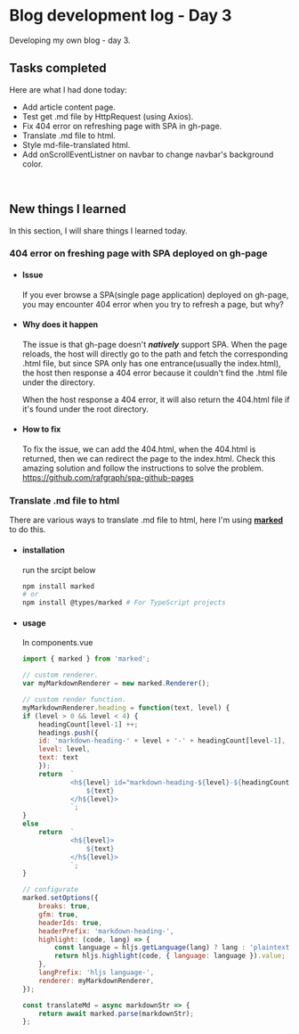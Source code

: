 # Blog development log - Day 3
Developing my own blog - day 3.

## Tasks completed
Here are what I had done today:
* Add article content page.
* Test get .md file by HttpRequest (using Axios).
* Fix 404 error on refreshing page with SPA in gh-page.
* Translate .md file to html.
* Style md-file-translated html.
* Add onScrollEventListner on navbar to change navbar's background color.
<br>

## New things I learned
In this section, I will share things I learned today.
### 404 error on freshing page with SPA deployed on gh-page
* #### Issue
    If you ever browse a SPA(single page application) deployed on gh-page, you may encounter 404 error when you try to refresh a page, but why?

* #### Why does it happen
    The issue is that gh-page doesn't ***natively*** support SPA. When the page reloads, the host will directly go to the path and fetch the corresponding .html file, but since SPA only has one entrance(usually the index.html), the host then response a 404 error because it couldn't find the .html file under the directory.

    When the host response a 404 error, it will also return the 404.html file if it's found under the root directory.


* #### How to fix
    To fix the issue, we can add the 404.html, when the 404.html is returned, then we can redirect the page to the index.html.
    Check this amazing solution and follow the instructions to solve the problem.
    https://github.com/rafgraph/spa-github-pages

### Translate .md file to html
There are various ways to translate .md file to html, here I'm using [**marked**](https://marked.js.org/) to do this.
* #### installation
    run the srcipt below
    ```sh
    npm install marked
    # or
    npm install @types/marked # For TypeScript projects
    ```
* #### usage
    In components.vue
    ```js
    import { marked } from 'marked';

    // custom renderer.
    var myMarkdownRenderer = new marked.Renderer();

    // custom render function.
    myMarkdownRenderer.heading = function(text, level) {
    if (level > 0 && level < 4) {
        headingCount[level-1] ++;
        headings.push({
        id: 'markdown-heading-' + level + '-' + headingCount[level-1],
        level: level,
        text: text
        });
        return  `
                <h${level} id="markdown-heading-${level}-${headingCount[level-1]}" class='markdown-anchor'>
                    ${text}
                </h${level}>
                `;
    }
    else
        return  `
                <h${level}>
                    ${text}
                </h${level}>
                `;
    }

    // configurate
    marked.setOptions({
        breaks: true,
        gfm: true,
        headerIds: true,
        headerPrefix: 'markdown-heading-',
        highlight: (code, lang) => {
            const language = hljs.getLanguage(lang) ? lang : 'plaintext';
            return hljs.highlight(code, { language: language }).value;
        },
        langPrefix: 'hljs language-',
        renderer: myMarkdownRenderer,
    });

    const translateMd = async markdownStr => {
        return await marked.parse(markdownStr);
    };
    ```